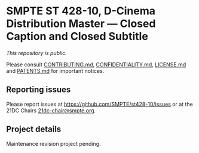 # SMPTE ST 428-10, D-Cinema Distribution Master — Closed Caption and Closed Subtitle

_This repository is public._ 

Please consult [CONTRIBUTING.md](./CONTRIBUTING.md), [CONFIDENTIALITY.md](./CONFIDENTIALITY.md), [LICENSE.md](./LICENSE.md) and [PATENTS.md](./PATENTS.md) for important notices.

## Reporting issues

Please report issues at <https://github.com/SMPTE/st428-10/issues> or at the 21DC Chairs <21dc-chair@smpte.org>.

## Project details

Maintenance revision project pending.